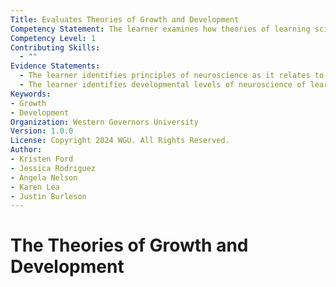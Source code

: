 ```yaml
---
Title: Evaluates Theories of Growth and Development
Competency Statement: The learner examines how theories of learning science and learner growth and development influence educational practices.
Competency Level: 1
Contributing Skills:
  - ""
Evidence Statements:
  - The learner identifies principles of neuroscience as it relates to learning.
  - The learner identifies developmental levels of neuroscience of learning  (includes brain mapping) as applied in instructional practices.
Keywords:
- Growth
- Development
Organization: Western Governors University
Version: 1.0.0
License: Copyright 2024 WGU. All Rights Reserved.
Author:
- Kristen Ford
- Jessica Rodriguez
- Angela Nelson
- Karen Lea
- Justin Burleson
---
```

# The Theories of Growth and Development
